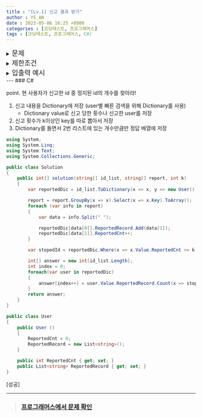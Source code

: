 ```yaml
---
title : "[Lv.1] 신고 결과 받기"
author : YS_AN
date : 2023-05-06 16:25 +0900
categories : [코딩테스트, 프로그래머스]
tags : [코딩테스트, 프로그래머스, C#]
---
```


<details>
  <summary><font size= "4">문제</font></summary>
    
  신입사원 무지는 게시판 불량 이용자를 신고하고 처리 결과를 메일로 발송하는 시스템을 개발하려 합니다. 무지가 개발하려는 시스템은 다음과 같습니다.<br>
  <ul>
        <li> 각 유저는 한 번에 한 명의 유저를 신고할 수 있습니다.</li>
        <li> 신고 횟수에 제한은 없습니다. → 서로 다른 유저를 계속해서 신고할 수 있습니다. </li>
        <li> 한 유저를 여러 번 신고할 수도 있지만, 동일한 유저에 대한 신고 횟수는 1회로 처리됩니다. </li>
        <li> k번 이상 신고된 유저는 게시판 이용이 정지되며, 해당 유저를 신고한 모든 유저에게 정지 사실을 메일로 발송합니다. </li>
        <li> 유저가 신고한 모든 내용을 취합하여 마지막에 한꺼번에 게시판 이용 정지를 시키면서 정지 메일을 발송합니다. </li>
    </ul>
    <br>
    다음은 전체 유저 목록이 ["muzi", "frodo", "apeach", "neo"]이고, k = 2(즉, 2번 이상 신고당하면 이용 정지)인 경우의 예시입니다. 
     <table>
        <th>유저 ID</th>
	    <th>유저가 신고한 ID</th>
        <th>설명</th>
        <tr>
            <td>"muzi"</td>
            <td>"frodo"</td>
            <td>"muzi"가 "frodo"를 신고했습니다.</td>
        </tr>    
        <tr>
            <td>"apeach"</td>
            <td>"frodo"</td>
            <td>"apeach"가 "frodo"를 신고했습니다.</td>
        </tr> 
        <tr>
            <td>"frodo"</td>
            <td>"neo"</td>
            <td>"frodo"가 "neo"를 신고했습니다.</td>
        </tr>  
        <tr>
            <td>"muzi"</td>
            <td>"neo"</td>
            <td>"muzi"가 "neo"를 신고했습니다.</td>
        </tr>  
        <tr>
            <td>"apeach"</td>
            <td>"muzi"</td>
            <td>"apeach"가 "muzi"를 신고했습니다.</td>
        </tr>   
    </table>
    <br>
    각 유저별로 신고당한 횟수는 다음과 같습니다. 
    <table>
        <th>유저 ID</th>
        <th>신고당한 횟수</th>
        <tr>
            <td>"muzi"</td>
            <td>1</td>
        </tr>   
        <tr>
            <td>"frodo"</td>
            <td>2</td>
        </tr>   
        <tr>
            <td>"apeach"</td>
            <td>0</td>
        </tr>   
        <tr>
            <td>"neo"</td>
            <td>2</td>
        </tr>   
    </table>
    <br>
    위 예시에서는 2번 이상 신고당한 "frodo"와 "neo"의 게시판 이용이 정지됩니다. 이때, 각 유저별로 신고한 아이디와 정지된 아이디를 정리하면 다음과 같습니다.
    <table>
        <th>유저 ID</th>
	    <th>유저가 신고한 ID</th>
        <th>정지된 ID</th>
        <tr>
            <td>"muzi"</td>
            <td>["frodo", "neo"]</td>
            <td>["frodo", "neo"]</td>
        </tr>   
        <tr>
            <td>"frodo"</td>
            <td>["neo"]</td>
            <td>["neo"]</td>
        </tr> 
        <tr>
            <td>"apeach"</td>
            <td>["muzi", "frodo"]</td>
            <td>["frodo"]</td>
        </tr> 
        <tr>
            <td>"neo"</td>
            <td>없음</td>
            <td>없음</td>
        </tr> 
    </table>
    따라서 "muzi"는 처리 결과 메일을 2회, "frodo"와 "apeach"는 각각 처리 결과 메일을 1회 받게 됩니다. <br><br>
    이용자의 ID가 담긴 문자열 배열 id_list, 각 이용자가 신고한 이용자의 ID 정보가 담긴 문자열 배열 report, 정지 기준이 되는 신고 횟수 k가 매개변수로 주어질 때, 각 유저별로 처리 결과 메일을 받은 횟수를 배열에 담아 return 하도록 solution 함수를 완성해주세요 <br><br>

</details>
    
<details> 
    <summary><font size= "4">제한조건</font></summary>

    <ul>
        <li> 2 ≤ id_list의 길이 ≤ 1,00 </li>
        <ul style="list-style-type:circle">
            <li> 1 ≤ id_list의 원소 길이 ≤ 10 </li>
            <li> id_list의 원소는 이용자의 id를 나타내는 문자열이며 알파벳 소문자로만 이루어져 있습니다. </li>
            <li> id_list에는 같은 아이디가 중복해서 들어있지 않습니다. </li>
        </ul>
        <li> 1 ≤ report의 길이 ≤ 200,000 </li>
        <ul style="list-style-type:circle">
            <li> 3 ≤ report의 원소 길이 ≤ 21 </li>
            <li> report의 원소는 "이용자id 신고한id"형태의 문자열입니다. </li>
            <li> 예를 들어 "muzi frodo"의 경우 "muzi"가 "frodo"를 신고했다는 의미입니다. </li>
            <li> id는 알파벳 소문자로만 이루어져 있습니다. </li>
            <li> 이용자id와 신고한id는 공백(스페이스)하나로 구분되어 있습니다. </li>
            <li> 자기 자신을 신고하는 경우는 없습니다. </li>
        </ul>
        <li> 1 ≤ k ≤ 200, k는 자연수입니다. </li>
        <li> return 하는 배열은 id_list에 담긴 id 순서대로 각 유저가 받은 결과 메일 수를 담으면 됩니다. </li>
    </ul>

    <br>

</details>

<details>
  <summary><font size= "4">입출력 예시</font></summary>

    <table>
        <th>id_list</th>
	    <th>report</th>
        <th>k</th>
        <th>result</th>
        <tr>
            <td>["muzi", "frodo", "apeach", "neo"]</td>
            <td>["muzi frodo","apeach frodo","frodo neo","muzi neo","apeach muzi"]</td>
            <td>2</td>
            <td>[2,1,1,0]</td>
        </tr>    
         <tr>
            <td>["con", "ryan"]</td>
            <td>["ryan con", "ryan con", "ryan con", "ryan con"]</td>
            <td>3</td>
            <td>[0,0]</td>
        </tr>    
    </table>

</details>
---
### C#

point. 현 사용자가 신고한 id 중 정지된 id의 개수를 찾아라!

1. 신고 내용을 Dictionary에 저장 (user별 빠른 검색을 위해 Dictionary를 사용)
    - Dictionary value로 신고 당한 횟수나 신고한 user를 저장
2. 신고 횟수가 k이상인 key를 따로 뽑아서 저장
3. Dictionary를 돌면서 2번 리스트에 있는 개수만큼만 정답 배열에 저장

```csharp
using System;
using System.Linq;
using System.Text;
using System.Collections.Generic;

public class Solution
{
	public int[] solution(string[] id_list, string[] report, int k)
	{
		var reportedDic = id_list.ToDictionary(x => x, y => new User());

		report = report.GroupBy(x => x).Select(x => x.Key).ToArray();
		foreach (var info in report)
		{
			var data = info.Split(" ");

			reportedDic[data[0]].ReportedRecord.Add(data[1]);
			reportedDic[data[1]].ReportedCnt++;
		}

		var stopedId = reportedDic.Where(x => x.Value.ReportedCnt >= k).Select(x => x.Key).ToList();

		int[] answer = new int[id_list.Length];
		int index = 0;
		foreach(var user in reportedDic)
		{
			answer[index++] = user.Value.ReportedRecord.Count(x => stopedId.Contains(x));
		}
		return answer;
	}
}

public class User
{
	public User ()
	{
		ReportedCnt = 0;
		ReportedRecord = new List<string>();
	}

	public int ReportedCnt { get; set; }
	public List<string> ReportedRecord { get; set; }
}
```

[성공]

---
> ### [프로그래머스에서 문제 확인](https://school.programmers.co.kr/learn/courses/30/lessons/92334)
